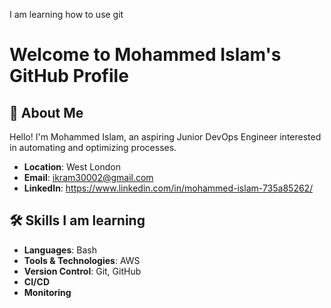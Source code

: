 

I am learning how to use git 

# Welcome to Mohammed Islam's GitHub Profile

## 🚀 About Me

Hello! I'm Mohammed Islam, an aspiring Junior DevOps Engineer interested in automating and optimizing processes.

- **Location**: West London
- **Email**: ikram30002@gmail.com
- **LinkedIn**: https://www.linkedin.com/in/mohammed-islam-735a85262/

## 🛠️ Skills I am learning

- **Languages**: Bash
- **Tools & Technologies**: AWS
- **Version Control**: Git, GitHub
- **CI/CD**
- **Monitoring**
